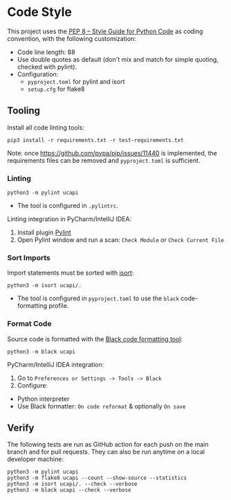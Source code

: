 # Code Style

This project uses the [PEP 8 – Style Guide for Python Code](https://peps.python.org/pep-0008/) as coding convention, with the
following customization:

- Code line length: 88
- Use double quotes as default (don't mix and match for simple quoting, checked with pylint).
- Configuration:
  - `pyproject.toml` for pylint and isort
  - `setup.cfg` for flake8

## Tooling

Install all code linting tools:

```shell
pip3 install -r requirements.txt -r test-requirements.txt
```

Note: once <https://github.com/pypa/pip/issues/11440> is implemented, the requirements files can be removed and
`pyproject.toml` is sufficient.

### Linting

```shell
python3 -m pylint ucapi
```

- The tool is configured in `.pylintrc`.

Linting integration in PyCharm/IntelliJ IDEA:
1. Install plugin [Pylint](https://plugins.jetbrains.com/plugin/11084-pylint)
2. Open Pylint window and run a scan: `Check Module` or `Check Current File`

### Sort Imports

Import statements must be sorted with [isort](https://pycqa.github.io/isort/):

```shell
python3 -m isort ucapi/.
```

- The tool is configured in `pyproject.toml` to use the `black` code-formatting profile.

### Format Code

Source code is formatted with the [Black code formatting tool](https://github.com/psf/black):

```shell
python3 -m black ucapi
```

PyCharm/IntelliJ IDEA integration:
1. Go to `Preferences or Settings -> Tools -> Black`
2. Configure:
- Python interpreter
- Use Black formatter: `On code reformat` & optionally `On save`

## Verify

The following tests are run as GitHub action for each push on the main branch and for pull requests.
They can also be run anytime on a local developer machine:
```shell
python3 -m pylint ucapi
python3 -m flake8 ucapi --count --show-source --statistics
python3 -m isort ucapi/. --check --verbose 
python3 -m black ucapi --check --verbose
```
